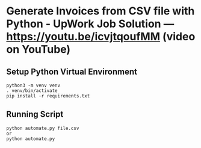 # Generate Invoices from CSV file with Python - UpWork Job Solution — https://youtu.be/icvjtqoufMM (video on YouTube)


## Setup Python Virtual Environment
```buildoutcfg
python3 -m venv venv
. venv/bin/activate
pip install -r requirements.txt
```
## Running Script

```buildoutcfg
python automate.py file.csv 
or
python automate.py
```
